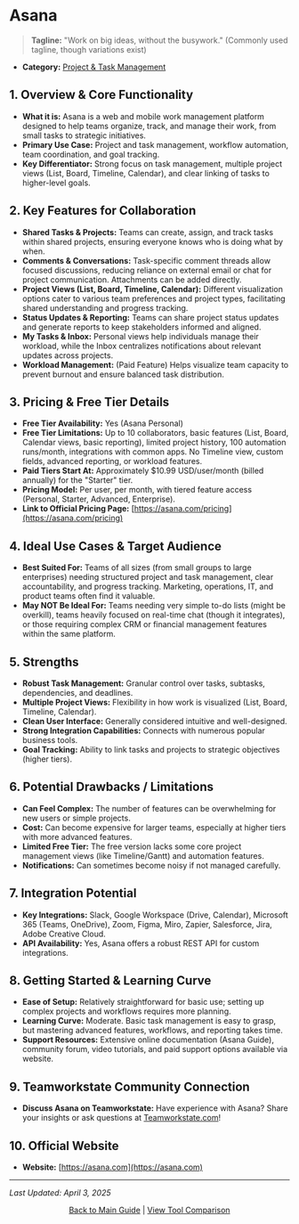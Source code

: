 # Asana

> **Tagline:** "Work on big ideas, without the busywork." (Commonly used tagline, though variations exist)
*   **Category:** [Project & Task Management](../category-overview/project-task-management-overview.md)

## 1. Overview & Core Functionality

*   **What it is:** Asana is a web and mobile work management platform designed to help teams organize, track, and manage their work, from small tasks to strategic initiatives.
*   **Primary Use Case:** Project and task management, workflow automation, team coordination, and goal tracking.
*   **Key Differentiator:** Strong focus on task management, multiple project views (List, Board, Timeline, Calendar), and clear linking of tasks to higher-level goals.

## 2. Key Features for Collaboration

*   **Shared Tasks & Projects:** Teams can create, assign, and track tasks within shared projects, ensuring everyone knows who is doing what by when.
*   **Comments & Conversations:** Task-specific comment threads allow focused discussions, reducing reliance on external email or chat for project communication. Attachments can be added directly.
*   **Project Views (List, Board, Timeline, Calendar):** Different visualization options cater to various team preferences and project types, facilitating shared understanding and progress tracking.
*   **Status Updates & Reporting:** Teams can share project status updates and generate reports to keep stakeholders informed and aligned.
*   **My Tasks & Inbox:** Personal views help individuals manage their workload, while the Inbox centralizes notifications about relevant updates across projects.
*   **Workload Management:** (Paid Feature) Helps visualize team capacity to prevent burnout and ensure balanced task distribution.

## 3. Pricing & Free Tier Details

*   **Free Tier Availability:** Yes (Asana Personal)
*   **Free Tier Limitations:** Up to 10 collaborators, basic features (List, Board, Calendar views, basic reporting), limited project history, 100 automation runs/month, integrations with common apps. No Timeline view, custom fields, advanced reporting, or workload features.
*   **Paid Tiers Start At:** Approximately $10.99 USD/user/month (billed annually) for the "Starter" tier.
*   **Pricing Model:** Per user, per month, with tiered feature access (Personal, Starter, Advanced, Enterprise).
*   **Link to Official Pricing Page:** [https://asana.com/pricing](https://asana.com/pricing)

## 4. Ideal Use Cases & Target Audience

*   **Best Suited For:** Teams of all sizes (from small groups to large enterprises) needing structured project and task management, clear accountability, and progress tracking. Marketing, operations, IT, and product teams often find it valuable.
*   **May NOT Be Ideal For:** Teams needing very simple to-do lists (might be overkill), teams heavily focused on real-time chat (though it integrates), or those requiring complex CRM or financial management features within the same platform.

## 5. Strengths

*   **Robust Task Management:** Granular control over tasks, subtasks, dependencies, and deadlines.
*   **Multiple Project Views:** Flexibility in how work is visualized (List, Board, Timeline, Calendar).
*   **Clean User Interface:** Generally considered intuitive and well-designed.
*   **Strong Integration Capabilities:** Connects with numerous popular business tools.
*   **Goal Tracking:** Ability to link tasks and projects to strategic objectives (higher tiers).

## 6. Potential Drawbacks / Limitations

*   **Can Feel Complex:** The number of features can be overwhelming for new users or simple projects.
*   **Cost:** Can become expensive for larger teams, especially at higher tiers with more advanced features.
*   **Limited Free Tier:** The free version lacks some core project management views (like Timeline/Gantt) and automation features.
*   **Notifications:** Can sometimes become noisy if not managed carefully.

## 7. Integration Potential

*   **Key Integrations:** Slack, Google Workspace (Drive, Calendar), Microsoft 365 (Teams, OneDrive), Zoom, Figma, Miro, Zapier, Salesforce, Jira, Adobe Creative Cloud.
*   **API Availability:** Yes, Asana offers a robust REST API for custom integrations.

## 8. Getting Started & Learning Curve

*   **Ease of Setup:** Relatively straightforward for basic use; setting up complex projects and workflows requires more planning.
*   **Learning Curve:** Moderate. Basic task management is easy to grasp, but mastering advanced features, workflows, and reporting takes time.
*   **Support Resources:** Extensive online documentation (Asana Guide), community forum, video tutorials, and paid support options available via website.

## 9. Teamworkstate Community Connection

*   **Discuss Asana on Teamworkstate:** Have experience with Asana? Share your insights or ask questions at [Teamworkstate.com](https://teamworkstate.com/)!

## 10. Official Website

*   **Website:** [https://asana.com](https://asana.com)

---

*Last Updated: April 3, 2025*

<p align="center"><a href="../README.md">Back to Main Guide</a> | <a href="../comparison-tables/tool-comparison.md">View Tool Comparison</a></p>

